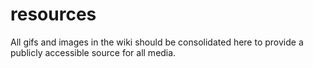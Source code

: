 # resources
All gifs and images in the wiki should be consolidated here to provide a publicly accessible source for all media.
